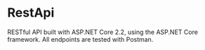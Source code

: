 # RestApi

RESTful API built with ASP.NET Core 2.2, using the ASP.NET Core framework. All endpoints are tested with Postman.
